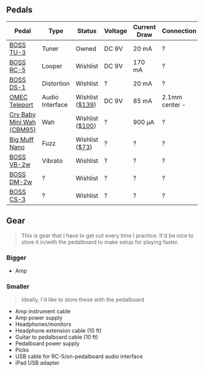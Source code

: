 ## Pedals

|Pedal|Type|Status|Voltage|Current Draw|Connection|Bypass Type|
|---|---|---|---|---|---|---|
|[BOSS TU-3](https://www.boss.info/us/products/tu-3/specifications/)|Tuner|Owned|DC 9V|20 mA|?|Buffered|
|[BOSS RC-5](https://www.boss.info/us/products/rc-5/specifications/)|Looper|Wishlist|DC 9V|170 mA|?|Buffered|
|[BOSS DS-1](https://www.boss.info/us/products/ds-1/specifications/)|Distortion|Wishlist|?|20 mA|?|Buffered|
|[OMEC Teleport](https://orangeamps.com/omec-teleport-manual/)|Audio Interface|Wishlist ([$139](https://www.sweetwater.com/store/detail/Teleport--orange-omec-teleport-guitar-audio-interface))|DC 9V|85 mA|2.1mm center -|Buffered|
|[Cry Baby Mini Wah (CBM95)](https://www.jimdunlop.com/content/manuals/CBM95.pdf)|Wah|Wishlist ([$100](https://www.sweetwater.com/store/detail/CrybabyMini--dunlop-cbm95-cry-baby-mini-wah-pedal))|?|900 µA|?|True Bypass|
|[Big Muff Nano]()|Fuzz|Wishlist ([$73](https://www.sweetwater.com/store/detail/NanoBigMuff--electro-harmonix-nano-big-muff-pi-distortion-fuzz-overdrive-pedal))|?|?|?|?|
|[BOSS VB-2w]()|Vibrato|Wishlist|?|?|?|?|
|[BOSS DM-2w]()|?|Wishlist|?|?|?|?|
|[BOSS CS-3]()|?|Wishlist|?|?|?|?|

## Gear

> This is gear that I have to get out every time I practice. It'd be nice to store it in/with the pedalboard to make setup for playing faster.

### Bigger

- Amp

### Smaller

> Ideally, I'd like to store these with the pedalboard

- Amp instrument cable
- Amp power supply
- Headphones/monitors
- Headphone extension cable (10 ft)
- Guitar to pedalboard cable (10 ft)
- Pedalboard power supply
- Picks
- USB cable for RC-5/on-pedalboard audio interface
- iPad USB adapter
